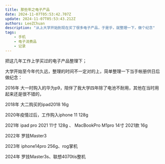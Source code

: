 ```yaml
---
title: 那些年之电子产品
date: 2024-11-07T05:53:42.707Z
update: 2024-11-07T05:53:43.212Z
authors: LeeZChuan
description: "从上大学开始到现在买了很多电子产品，于是乎，就整理一下，做个纪念"
tags:
    - 手机
    - 电子消费品
    - 记录
---
```





把这几年工作上学买过的电子产品整理下；

大学开始至今年代久远，整理的时间不一定对的上，简单整理一下当手帐册供日后做纪念：

2016年 大一时购入的华为p9，陪伴了我大学四年除了电池不耐用，其他在当时用起来还是很不错的，

2018年 大二购买的ipad2018 16g

2020年疫情过后，工作购入iphone 11 128g

2021年 ipad pro 2021 11寸 128g 、 MacBookPro M1pro 14寸 2021款 16g

2022年 罗技Master3

2023年 iphone14pro 256g、rog掌机

2024年 罗技Master3s、联想4070tis整机

